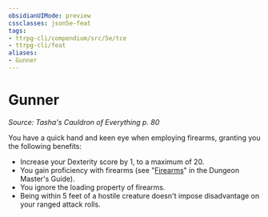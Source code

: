 ```yaml
---
obsidianUIMode: preview
cssclasses: json5e-feat
tags:
- ttrpg-cli/compendium/src/5e/tce
- ttrpg-cli/feat
aliases:
- Gunner
---
```

# Gunner
*Source: Tasha's Cauldron of Everything p. 80*  

You have a quick hand and keen eye when employing firearms, granting you the following benefits:

- Increase your Dexterity score by 1, to a maximum of 20.  
- You gain proficiency with firearms (see "[Firearms](/3-Mechanics/CLI/variant-rules/firearms-xdmg.md)" in the Dungeon Master's Guide).  
- You ignore the loading property of firearms.  
- Being within 5 feet of a hostile creature doesn't impose disadvantage on your ranged attack rolls.